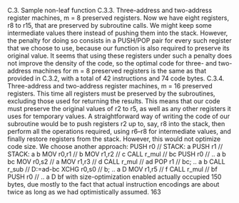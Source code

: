 C.3. Sample non-leaf function
C.3.3. Three-address and two-address register machines, m = 8
preserved registers. Now we have eight registers, r8 to r15, that are
preserved by subroutine calls. We might keep some intermediate values there
instead of pushing them into the stack. However, the penalty for doing so
consists in a PUSH/POP pair for every such register that we choose to use,
because our function is also required to preserve its original value. It seems
that using these registers under such a penalty does not improve the density
of the code, so the optimal code for three- and two-address machines for
m = 8 preserved registers is the same as that provided in C.3.2, with a total
of 42 instructions and 74 code bytes.
C.3.4. Three-address and two-address register machines, m = 16
preserved registers. This time all registers must be preserved by the
subroutines, excluding those used for returning the results. This means that
our code must preserve the original values of r2 to r5, as well as any other
registers it uses for temporary values. A straightforward way of writing the
code of our subroutine would be to push registers r2 up to, say, r8 into the
stack, then perform all the operations required, using r6–r8 for intermediate
values, and finally restore registers from the stack. However, this would not
optimize code size. We choose another approach:
PUSH r0 // STACK: a
PUSH r1 // STACK: a b
MOV r0,r1 // b
MOV r1,r2 // c
CALL r_mul // bc
PUSH r0 // .. a b bc
MOV r0,s2 // a
MOV r1,r3 // d
CALL r_mul // ad
POP r1 // bc; .. a b
CALL r_sub // D:=ad-bc
XCHG r0,s0 // b; .. a D
MOV r1,r5 // f
CALL r_mul // bf
PUSH r0 // .. a D bf
with size-optimization enabled actually occupied 150 bytes, due mostly to the fact that
actual instruction encodings are about twice as long as we had optimistically assumed.
163

